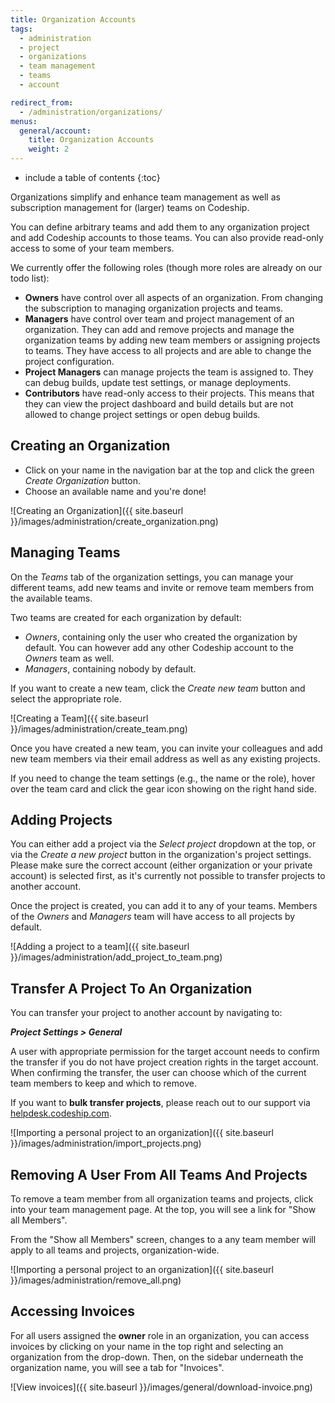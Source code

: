 ```yaml
---
title: Organization Accounts
tags:
  - administration
  - project
  - organizations
  - team management
  - teams
  - account

redirect_from:
  - /administration/organizations/
menus:
  general/account:
    title: Organization Accounts
    weight: 2
---
```


* include a table of contents
{:toc}

Organizations simplify and enhance team management as well as subscription management for (larger) teams on Codeship.

You can define arbitrary teams and add them to any organization project and add Codeship accounts to those teams. You can also provide read-only access to some of your team members.

We currently offer the following roles (though more roles are already on our todo list):

* **Owners** have control over all aspects of an organization. From changing the subscription to managing organization projects and teams.
* **Managers** have control over team and project management of an organization. They can add and remove projects and manage the organization teams by adding new team members or assigning projects to teams. They have access to all projects and are able to change the project configuration.
* **Project Managers** can manage projects the team is assigned to. They can debug builds, update test settings, or manage deployments.
* **Contributors** have read-only access to their projects. This means that they can view the project dashboard and build details but are not allowed to change project settings or open debug builds.

## Creating an Organization

* Click on your name in the navigation bar at the top and click the green _Create Organization_ button.
* Choose an available name and you're done!

![Creating an Organization]({{ site.baseurl }}/images/administration/create_organization.png)

## Managing Teams

On the _Teams_ tab of the organization settings, you can manage your different teams, add new teams and invite or remove team members from the available teams.

Two teams are created for each organization by default:
* _Owners_, containing only the user who created the organization by default. You can however add any other Codeship account to the _Owners_ team as well.
* _Managers_, containing nobody by default.

If you want to create a new team, click the _Create new team_ button and select the appropriate role.

![Creating a Team]({{ site.baseurl }}/images/administration/create_team.png)

Once you have created a new team, you can invite your colleagues and add new team members via their email address as well as any existing projects.

If you need to change the team settings (e.g., the name or the role), hover over the team card and click the gear icon showing on the right hand side.

## Adding Projects

You can either add a project via the _Select project_ dropdown at the top, or via the _Create a new project_ button in the organization's project settings. Please make sure the correct account (either organization or your private account) is selected first, as it's currently not possible to transfer projects to another account.

Once the project is created, you can add it to any of your teams. Members of the _Owners_ and _Managers_ team will have access to all projects by default.

![Adding a project to a team]({{ site.baseurl }}/images/administration/add_project_to_team.png)

## Transfer A Project To An Organization

You can transfer your project to another account by navigating to:

***Project Settings > General***

A user with appropriate permission for the target account needs to confirm the transfer if you do not have project creation rights in the target account. When confirming the transfer, the user can choose which of the current team members to keep and which to remove.

If you want to **bulk transfer projects**, please reach out to our support via [helpdesk.codeship.com](https://helpdesk.codeship.com).

![Importing a personal project to an organization]({{ site.baseurl }}/images/administration/import_projects.png)

## Removing A User From All Teams And Projects

To remove a team member from all organization teams and projects, click into your team management page. At the top, you will see a link for "Show all Members".

From the "Show all Members" screen, changes to a any team member will apply to all teams and projects, organization-wide.

![Importing a personal project to an organization]({{ site.baseurl }}/images/administration/remove_all.png)

## Accessing Invoices

For all users assigned the **owner** role in an organization, you can access invoices by clicking on your name in the top right and selecting an organization from the drop-down. Then, on the sidebar underneath the organization name, you will see a tab for "Invoices".

![View invoices]({{ site.baseurl }}/images/general/download-invoice.png)
